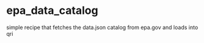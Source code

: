 # epa_data_catalog
simple recipe that fetches the data.json catalog from epa.gov and loads into qri
